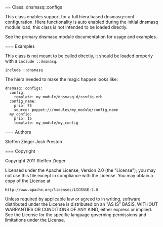 == Class: dnsmasq::configs

This class enables support for a full hiera based dnsmasq::conf configuration.
Hiera functionality is auto enabled during the initial dnsmasq module load;
  this class is not intended to be loaded directly.

See the primary dnsmasq module documentation for usage and examples.

=== Examples

This class is not meant to be called directly, it should be loaded properly
with a `include ::dnsmasq`.

    include ::dnsmasq

The hiera needed to make the magic happen looks like:

    dnsmasq::configs:
      config:
        template: my_module/dnsmasq.d/config.erb
      config_name:
        prio: 75
        source: puppet:///modules/my_module/config_name
      my_config:
        prio: 15
        template: my_module/my_config

=== Authors

Steffen Zieger
Josh Preston

=== Copyright

Copyright 2011 Steffen Zieger

Licensed under the Apache License, Version 2.0 (the "License");
you may not use this file except in compliance with the License.
You may obtain a copy of the License at

    http://www.apache.org/licenses/LICENSE-2.0

Unless required by applicable law or agreed to in writing, software
distributed under the License is distributed on an "AS IS" BASIS,
WITHOUT WARRANTIES OR CONDITIONS OF ANY KIND, either express or implied.
See the License for the specific language governing permissions and
limitations under the License.


